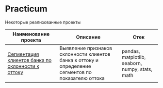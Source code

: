 # Practicum

Некоторые реализованные проекты

 Наименование проекта  | Описание   | Стек
---------------------- | ---------- | -----
[Сегментация клиентов банка по склонности к оттоку](https://github.com/DorokhovaAA/Practicum/tree/main/bank) | Выявление признаков склонности клиентов банка к оттоку и определение сегментов по показателю оттока | pandas, matplotlib, seaborn, numpy, stats, math
